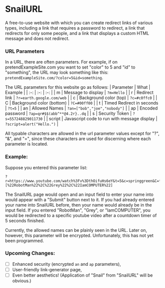# SnailURL
A free-to-use website with which you can create redirect links of various types, including a link that requires a password to redirect, a link that redirects for only some people, and a link that displays a custom HTML message and does not redirect.

### URL Parameters
In a URL, there are often parameters.  For example, if on pretendExampleSite.com you want to set "color" to 5 and "id" to "something", the URL may look something like this: `pretendExampleSite.com/?color=5&id=something`.

The URL parameters for this website go as follows:
| Parameter | What | Example |
| :-: | :-: | :-: |
| m | Message to display | `?m=Hello` |
| r | Redirect link | `?r=earth.google.com/web` |
| c | Background color (top) | `?c=#c0ffc0` |
| C | Background color (bottom) | `?C=#00ff00` |
| t | Timed Redirect in seconds | `?t=5` |
| an | Allowed Names | `?an=["bob","joe","nobody"]` |
| ap | Encoded password | `?ap=qr#$$(abb^**@4.2r}..dq` |
| s | Security Token | `?s=557248829011730` |
| script | Javascript code to run with message display | `?script=alert("Hello.")` |

All typable characters are allowed in the url parameter values except for "?", "&", and "=", since these characters are used for discerning where each parameter is located.

### Example:
Suppose you entered this parameter list:
```
?r=https://www.youtube.com/watch%3Fv%3DthOifuHs6eY&t=5&c=springgreen&C=forestgreen&s=557248829011730&ap=[%22RobotMan%22%2C%22Grey%22%2C%22IamCOMPUTER%22]
```
The SnailURL page would open and an input field to enter your name into would appear with a "Submit" button next to it.  If you had already entered your name into SnailURL before, then your name would already be in the input field.  If you entered "RobotMan", "Grey", or "IamCOMPUTER", you would be redirected to a specific youtube video after a countdown timer of 5 seconds finished.

Currently, the allowed names can be plainly seen in the URL.  Later on, however, this parameter will be encrypted.  Unfortunately, this has not yet been programmed.

### Upcoming Changes:
 - [ ] Enhanced security (encrypted `an` and `ap` parameters),
 - [ ] User-friendly link-generator page,
 - [ ] Even better aesthetics!  (Application of "Snail" from "SnailURL" will be obvious.)
